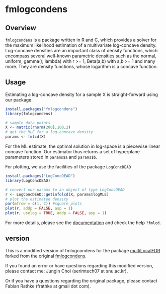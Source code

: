 # fmlogcondens

## Overview

`fmlogcondens` is a package written in R and C, which provides a solver for the maximum likelihood estimation of a multivariate log-concave density. Log-concave densities are an important class of density functions, which encompass several well-known parametric densities such as the normal, uniform, gamma(r, lambda) with r >= 1, Beta(a,b) with a,b >= 1 and many more. They are density functions, whose logarithm is a concave function.  

## Usage

Estimating a log-concave density for a sample X is straight-forward using our package:

```R
install.packages("fmlogcondens")
library(fmlogcondens)

# sample data points
X <- matrix(rnorm(200),100,2)
# get the MLE for a log-concave density
params <- fmlcd(X)
```

For the ML estimate, the optimal solution in log-space is a piecewise linear concave function. Our estimator thus returns a set of hyperplane parameters stored in `params$a` and `params$b`. 

For plotting, we use the facilities of the package `LogConcDEAD`

```R
install.packages("LogConcDEAD")
library(LogConcDEAD)

# convert our params to an object of type LogConcDEAD
r <- LogConcDEAD::getinfolcd(X, params$logMLE)
# plot the estimated density
par(mfrow = c(1, 2)) #square plots
plot(r, addp = FALSE, asp = 1)
plot(r, uselog = TRUE, addp = FALSE, asp = 1)
```
For more details, please see the [documentation](vignettes/documentation.html) and check the help `?fmlcd`.


## version

This is a modified version of fmlogcondens for the package [multiLocalFDR](https://github.com/JungiinChoi/multiLocalFDR) forked from the original [fmlogcondens](https://github.com/FabianRathke/fmlogcondens).

If you found an error or have questions regarding this modified version, please contact me: Jungin Choi (serimtech07 at snu.ac.kr).

Or if you have a questions regarding the original package, please contact Fabian Rathke (frathke at gmail dot com).
